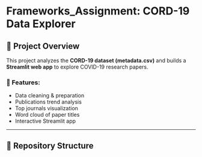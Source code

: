 # Frameworks_Assignment: CORD-19 Data Explorer

## 📌 Project Overview
This project analyzes the **CORD-19 dataset (metadata.csv)** and builds a **Streamlit web app** to explore COVID-19 research papers.

### 🔑 Features:
- Data cleaning & preparation
- Publications trend analysis
- Top journals visualization
- Word cloud of paper titles
- Interactive Streamlit app

---

## 📂 Repository Structure
